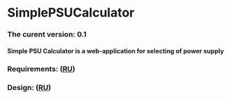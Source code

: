 # SimplePSUCalculator
### The curent version: 0.1
#### Simple PSU Calculator is a web-application for selecting of power supply
### Requirements: ([RU](https://github.com/VladMigura/SimplePSUCalculator/blob/master/Documents/SRS.md))
### Design: ([RU](https://github.com/VladMigura/SimplePSUCalculator/blob/master/Documents/Diagrams/UML.md))
